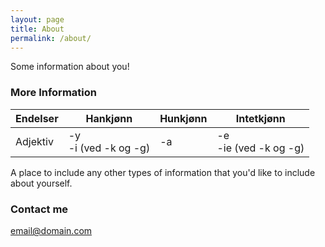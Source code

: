 ```yaml
---
layout: page
title: About
permalink: /about/
---
```


Some information about you!

### More Information

<table>
  <thead>
    <tr>
      <th>Endelser</th>
      <th>Hankjønn</th>
      <th>Hunkjønn</th>
      <th>Intetkjønn</th>
    </tr>
  </thead>
  <tbody>
  <tr>
    <td>Adjektiv</td>
    <td>-y<br />-i (ved -k og -g)</td>
    <td>-a</td>
    <td>-e<br />-ie (ved -k og -g)</td>
  </tr>
  </tbody>
</table>

A place to include any other types of information that you'd like to include about yourself.

### Contact me

[email@domain.com](mailto:email@domain.com)
